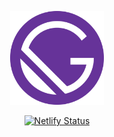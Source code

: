<p align="center">
    <a href="https://the-great-gatsby-starter.netlify.com">
        <img alt="🥂 the great gatsby starter" src="/static/images/gatsby-icon.png" width="150">
    </a>
</p>

<p align="center">
    <a href="https://app.netlify.com/sites/the-great-gatsby-starter/deploys">
        <img alt="Netlify Status" src="https://api.netlify.com/api/v1/badges/2562ae85-75a6-4cb8-bd88-306aeeef816e/deploy-status">
    </a>
</p>
